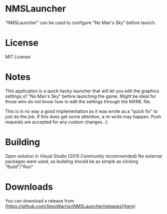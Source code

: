 # NMSLauncher
"NMSLauncher" can be used to configure "No Man's Sky" before launch.

# License
MIT License

# Notes
This application is a quick hacky launcher that will let you edit the graphics settings of "No Man's Sky" before launching the game. Might be ideal for those who do not know how to edit the settings through the MXML file.

This is in no way a good implementation as it was wrote as a "quick fix" to just do the job.
If this does get some attention, a re-write may happen. Push requests are accepted for any custom changes. :)

# Building
Open solution in Visual Studio (2015 Community recommended)
No external packages were used, so building should be as simple as clicking "Build"/"Run"

# Downloads
You can download a release from [https://github.com/XenoWarrior/NMSLauncher/releases](here)